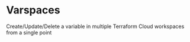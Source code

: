 # Varspaces
Create/Update/Delete a variable in multiple Terraform Cloud workspaces from a single point
